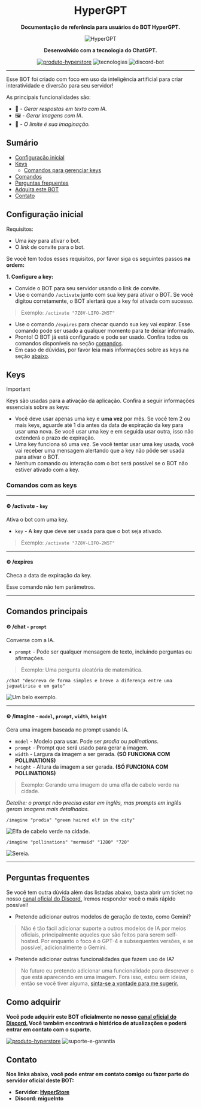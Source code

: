 <div align="center">

# HyperGPT

**Documentação de referência para usuários do BOT HyperGPT.**

![HyperGPT](hypergpt.png)

**Desenvolvido com a tecnologia do ChatGPT.**

[![produto-hyperstore](https://img.shields.io/badge/produto%20hyperstore-%232B2F33.svg?style=for-the-badge&logoColor=white)](https://discord.gg/M7FURN5R88)
![tecnologias](https://img.shields.io/badge/tecnologia%20gpt%204.0/3.5%20e%20gemini%20pro-2F3134?style=for-the-badge&logo=openai&logoColor=white)
![discord-bot](https://img.shields.io/badge/discord%20bot-%235865F2.svg?style=for-the-badge&logo=discord&logoColor=white)

</div>

---

Esse BOT foi criado com foco em uso da inteligência artificial para criar interatividade e diversão para seu servidor!

As principais funcionalidades são:

- 🤖 - *Gerar respostas em texto com IA.*
- 🖼️ - *Gerar imagens com IA.*
- 🧠 - *O limite é sua imaginação.*

## Sumário

- [Configuração inicial](#configuração-inicial)
- [Keys](#keys)
  - [Comandos para gerenciar keys](#comandos-com-as-keys)
- [Comandos](#comandos-principais)
- [Perguntas frequentes](#perguntas-frequentes)
- [Adquira este BOT](#como-adquirir)
- [Contato](#contato)


## Configuração inicial

Requisitos:

- Uma *key* para ativar o bot.
- O *link* de convite para o bot.

Se você tem todos esses requisitos, por favor siga os seguintes passos **na ordem:**

**1. Configure a key:**
  - Convide o BOT para seu servidor usando o link de convite.
  - Use o comando `/activate` junto com sua key para ativar o BOT. Se você digitou corretamente, o BOT alertará que a key foi ativada com sucesso.
  > Exemplo: `/activate "7Z8V-LIFO-2W5T"`
  -  Use o comando `/expires` para checar quando sua key vai expirar. Esse comando pode ser usado a qualquer momento para te deixar informado.
  - Pronto! O BOT já está configurado e pode ser usado. Confira todos os comandos disponíveis na seção [comandos](#comandos-principais).
  - Em caso de dúvidas, por favor leia mais informações sobre as keys na seção [abaixo](#keys).

## Keys

> [!IMPORTANT]
> Keys são usadas para a ativação da aplicação. Confira a seguir informações essenciais sobre as keys:
- Você deve usar apenas uma key e **uma vez** por mês. Se você tem 2 ou mais keys, aguarde até 1 dia antes da data de expiração da key para usar uma nova. Se você usar uma key e em seguida usar outra, isso não extenderá o prazo de expiração.
- Uma key funciona só uma vez. Se você tentar usar uma key usada, você vai receber uma mensagem alertando que a key não pôde ser usada para ativar o BOT.
- Nenhum comando ou interação com o bot será possível se o BOT não estiver ativado com a key.

### Comandos com as keys

---

#### ⚙️ /activate - `key` 
Ativa o bot com uma key.

- `key` - A key que deve ser usada para que o bot seja ativado.

> Exemplo: `/activate "7Z8V-LIFO-2W5T"`

---

#### ⚙️ /expires 
Checa a data de expiração da key.

Esse comando não tem parâmetros.

---

## Comandos principais

#### ⚙️ /chat - `prompt` 
Converse com a IA.

- `prompt` - Pode ser qualquer mensagem de texto, incluindo perguntas ou afirmações.

> Exemplo: Uma pergunta aleatória de matemática.

`/chat "descreva de forma simples e breve a diferença entre uma jaguatirica e um gato"`

![Um belo exemplo.](hypergptexample.png)

---

#### ⚙️ /imagine - `model`, `prompt`, `width`, `height`
Gera uma imagem baseada no prompt usando IA.

- `model` - Modelo para usar. Pode ser *prodia* ou *pollinations*.
- `prompt` - Prompt que será usado para gerar a imagem.
- `width` - Largura da imagem a ser gerada. **(SÓ FUNCIONA COM POLLINATIONS)**
- `height` - Altura da imagem a ser gerada. **(SÓ FUNCIONA COM POLLINATIONS)**

> Exemplo: Gerando uma imagem de uma elfa de cabelo verde na cidade. 

*Detalhe: o prompt não precisa estar em inglês, mas prompts em inglês geram imagens mais detalhadas.*

`/imagine "prodia" "green haired elf in the city"`

![Elfa de cabelo verde na cidade.](elf.png)

`/imagine "pollinations" "mermaid" "1280" "720"`

![Sereia.](mermaid.jpeg)

---

## Perguntas frequentes

Se você tem outra dúvida além das listadas abaixo, basta abrir um ticket no nosso [canal oficial do Discord.](https://discord.gg/M7FURN5R88) Iremos responder você o mais rápido possível!

- Pretende adicionar outros modelos de geração de texto, como Gemini?
> Não é tão fácil adicionar suporte a outros modelos de IA por meios oficiais, principalmente aqueles que são feitos para serem self-hosted. Por enquanto o foco é o GPT-4 e subsequentes versões, e se possível, adicionalmente o Gemini.

- Pretende adicionar outras funcionalidades que fazem uso de IA?
> No futuro eu pretendo adicionar uma funcionalidade para descrever o que está aparecendo em uma imagem. Fora isso, estou sem ideias, então se você tiver alguma, [sinta-se a vontade para me sugerir.](#contato)

## Como adquirir

**Você pode adquirir este BOT oficialmente no nosso [canal oficial do Discord.](https://discord.gg/M7FURN5R88) Você também encontrará o histórico de atualizações e poderá entrar em contato com o suporte.**

[![produto-hyperstore](https://img.shields.io/badge/adquirir%20produto-%232B2F33.svg?style=for-the-badge&logo=discord&logoColor=white)](https://discord.gg/M7FURN5R88)
![suporte-e-garantia](https://img.shields.io/badge/%E2%9C%94%20garantia%20e%20%20suporte-%23107C10.svg?style=for-the-badge&logoColor=white)

## Contato

**Nos links abaixo, você pode entrar em contato comigo ou fazer parte do servidor oficial deste BOT:**

- **Servidor: [HyperStore](https://discord.gg/M7FURN5R88)**
- **Discord: miguelnto**

